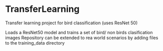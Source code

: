 # TransferLearning
Transfer learning project for bird classification (uses ResNet 50)

Loads a ResNet50 model and trains a set of bird/ non birds clasification images
Repository can be extended to rea world scenarios by adding files to the training_data directory
